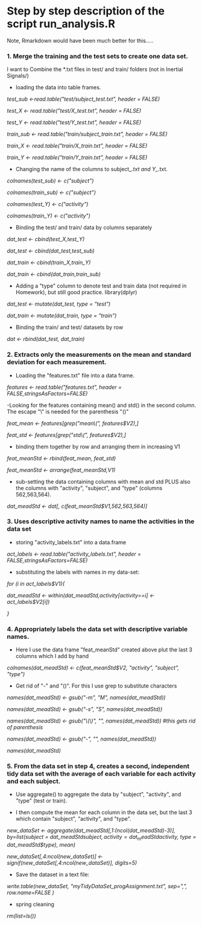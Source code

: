 # Step by step description of the script run_analysis.R

Note, Rmarkdown would have been much better for this.....


### 1. Merge the training and the test sets to create one data set.

I want to Combine the *.txt files in test/ and train/ folders (not in Inertial Signals/)

- loading the data into table frames.

*test_sub <-read.table("test/subject_test.txt", header = FALSE)*

*test_X <- read.table("test/X_test.txt", header = FALSE)*

*test_Y <- read.table("test/Y_test.txt", header = FALSE)*

*train_sub <- read.table("train/subject_train.txt", header = FALSE)*

*train_X <- read.table("train/X_train.txt", header = FALSE)*

*train_Y <- read.table("train/Y_train.txt", header = FALSE)*

- Changing the name of the columns to subject_*.txt and Y_*.txt.

*colnames(test_sub) <- c("subject")*

*colnames(train_sub) <- c("subject")*

*colnames(test_Y) <- c("activity")*

*colnames(train_Y) <- c("activity")*


- Binding the test/ and train/ data by columns separately

*dat_test <- cbind(test_X,test_Y)*

*dat_test <- cbind(dat_test,test_sub)*

*dat_train <- cbind(train_X,train_Y)*

*dat_train <- cbind(dat_train,train_sub)*


- Adding a "type" column to denote test and train data (not required in Homework), but still good practice.
library(dplyr)

*dat_test <- mutate(dat_test, type = "test")*

*dat_train <- mutate(dat_train, type = "train")*

- Binding the train/ and test/ datasets by row

*dat <- rbind(dat_test, dat_train)*

###    2. Extracts only the measurements on the mean and standard deviation for each measurement.

- Loading the "features.txt" file into a data frame.

*features <- read.table("features.txt", header = FALSE,stringsAsFactors=FALSE)*

-Looking for the features containing mean() and std() in the second column. The escape "\\" is needed for the parenthesis "()"

*feat_mean <- features[grep("mean\\(", features$V2),]*

*feat_std <- features[grep("std\\(", features$V2),]*

- binding them together by row and arranging them in increasing V1

*feat_meanStd <- rbind(feat_mean, feat_std)*

*feat_meanStd <- arrange(feat_meanStd,V1)*

- sub-setting the data containing columns with mean and std PLUS also the columns with "activity", "subject", and "type" (columns 562,563,564).

*dat_meadStd <- dat[, c(feat_meanStd$V1,562,563,564)]*

###    3. Uses descriptive activity names to name the activities in the data set

- storing "activity_labels.txt" into a data.frame

*act_labels <- read.table("activity_labels.txt", header = FALSE,stringsAsFactors=FALSE)*


- substituting the labels with names in my data-set:

*for (i in act_labels$V1){*

*dat_meadStd <- within(dat_meadStd,activity[activity==i] <- act_labels$V2[i])*

*}*

###    4. Appropriately labels the data set with descriptive variable names.

- Here I use the data frame "feat_meanStd" created above plut the last 3 columns which I add by hand

*colnames(dat_meadStd) <- c(feat_meanStd$V2, "activity", "subject", "type")*

- Get rid of "-" and "()". For this I use grep to substitute characters

*names(dat_meadStd) <- gsub("-m", "M", names(dat_meadStd))*

*names(dat_meadStd) <- gsub("-s", "S", names(dat_meadStd))*

*names(dat_meadStd) <- gsub("\\(\\)", "", names(dat_meadStd)) #this gets rid of parenthesis*

*names(dat_meadStd) <- gsub("-", "", names(dat_meadStd))*

*names(dat_meadStd)*

###    5. From the data set in step 4, creates a second, independent tidy data set with the average of each variable for each activity and each subject.

- Use aggregate() to aggregate the data by "subject", "activity", and "type" (test or train).

- I then compute the mean for each column in the data set, but the last 3 which contain "subject", "activity", and "type".

*new_dataSet <- aggregate(dat_meadStd[,1:(ncol(dat_meadStd)-3)], by=list(subject = dat_meadStd$subject, activity = dat_meadStd$activity, type = dat_meadStd$type), mean)*

*new_dataSet[,4:ncol(new_dataSet)] <- signif(new_dataSet[,4:ncol(new_dataSet)], digits=5)*

- Save the dataset in a text file:

*write.table(new_dataSet, "myTidyDataSet_progAssignment.txt", sep=",", row.name=FALSE )*

- spring cleaning

*rm(list=ls())*
